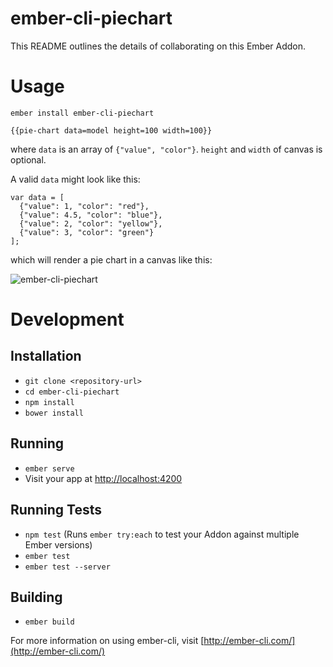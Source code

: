# ember-cli-piechart

This README outlines the details of collaborating on this Ember Addon.

# Usage

`ember install ember-cli-piechart`

`{{pie-chart data=model height=100 width=100}}`

where `data` is an array of `{"value", "color"}`. `height` and `width` of canvas is optional.

A valid `data` might look like this:

```
var data = [
  {"value": 1, "color": "red"},
  {"value": 4.5, "color": "blue"},
  {"value": 2, "color": "yellow"},
  {"value": 3, "color": "green"}
];
```

which will render a pie chart in a canvas like this:

![ember-cli-piechart](https://raw.githubusercontent.com/dhilipsiva/ember-cli-piechart/master/ember-cli-piechart.png)


# Development

## Installation

* `git clone <repository-url>`
* `cd ember-cli-piechart`
* `npm install`
* `bower install`

## Running

* `ember serve`
* Visit your app at [http://localhost:4200](http://localhost:4200)

## Running Tests

* `npm test` (Runs `ember try:each` to test your Addon against multiple Ember versions)
* `ember test`
* `ember test --server`

## Building

* `ember build`

For more information on using ember-cli, visit [http://ember-cli.com/](http://ember-cli.com/)
